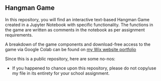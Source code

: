 ## Hangman Game

In this repository, you will find an interactive text-based Hangman Game created in a Jupyter Notebook with specific functionality. The functions in the game are written as comments in the notebook as per assignment requirements.

A breakdown of the game components and download-free access to the game via Google Colab can be found on [my Wix website portfolio](https://kimberlytanyh.wixsite.com/portfolio)

Since this is a public repository, here are some no-nos:
- If you happened to chance upon this repository, please do not copy/use my file in its entirety for your school assignment.


